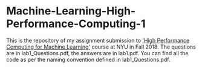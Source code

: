 # Machine-Learning-High-Performance-Computing-1

This is the repository of my assignment submission to ['High Performance Computing for Machine Learning'](https://cs.nyu.edu/courses/fall18/CSCI-GA.3033-022/)
course at NYU in Fall 2018.
The questions are in lab1_Questions.pdf, the answers are in lab1.pdf. You can find all the code as per the naming convention
defined in lab1_Questions.pdf.
